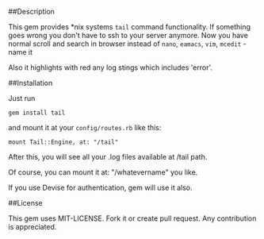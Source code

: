 ##Description

This gem provides *nix systems `tail` command functionality.
If something goes wrong you don't have to ssh to your server anymore. Now you have normal scroll and search in browser instead of `nano`, `eamacs`, `vim`, `mcedit` - name it

Also it highlights with red any log stings which includes 'error'.

##Installation

Just run

    gem install tail

and mount it at your `config/routes.rb` like this:

    mount Tail::Engine, at: "/tail"

After this, you will see all your .log files available at /tail path.

Of course, you can mount it at: "/whatevername" you like.

If you use Devise for authentication, gem will use it also.

##License

This gem uses MIT-LICENSE. Fork it or create pull request. Any contribution is appreciated.
